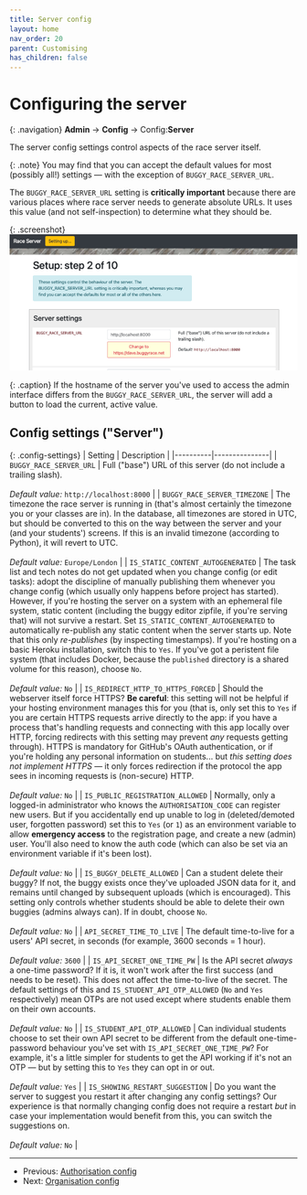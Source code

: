 ```yaml
---
title: Server config
layout: home
nav_order: 20
parent: Customising
has_children: false
---
```



# Configuring the server

{: .navigation}
**Admin** → **Config** → Config:**Server**

The server config settings control aspects of the race server itself.

{: .note}
You may find that you can accept the default values for most (possibly all!)
settings — with the exception of `BUGGY_RACE_SERVER_URL`.

The `BUGGY_RACE_SERVER_URL` setting is **critically important** because there
are various places where race server needs to generate absolute URLs. It uses
this value (and not self-inspection) to determine what they should be.

{: .screenshot}
![Screenshot of config server settings](/docs/img/screenshots/server-settings.png)

{: .caption}
If the hostname of the server you've used to access the admin interface differs
from the `BUGGY_RACE_SERVER_URL`, the server will add a button to load the
current, active value.

## Config settings ("Server")

{: .config-settings}
| Setting  | Description   |
|----------|---------------|
| `BUGGY_RACE_SERVER_URL` | Full ("base") URL of this server (do not include a trailing slash).  <br><br> _Default value:_ `http://localhost:8000` |
| `BUGGY_RACE_SERVER_TIMEZONE` | The timezone the race server is running in (that's almost certainly the timezone you or your classes are in). In the database, all timezones are stored in UTC, but should be converted to this on the way between the server and your (and your students') screens. If this is an invalid timezone (according to Python), it will revert to UTC.  <br><br> _Default value:_ `Europe/London` |
| `IS_STATIC_CONTENT_AUTOGENERATED` | The task list and tech notes do not get updated when you change config (or edit tasks): adopt the discipline of manually publishing them whenever you change config (which usually only happens before project has started). However, if you're hosting the server on a system with an ephemeral file system, static content (including the buggy editor zipfile, if you're serving that) will not survive a restart. Set `IS_STATIC_CONTENT_AUTOGENERATED` to automatically re-publish any static content when the server starts up. Note that this only _re-publishes_ (by inspecting timestamps). If you're hosting on a basic Heroku installation, switch this to `Yes`. If you've got a peristent file system (that includes Docker, because the `published` directory is a shared volume for this reason), choose `No`.  <br><br> _Default value:_ `No` |
| `IS_REDIRECT_HTTP_TO_HTTPS_FORCED` | Should the webserver itself force HTTPS? **Be careful**: this setting will not be helpful if your hosting environment manages this for you (that is, only set this to `Yes` if you are certain HTTPS requests arrive directly to the app: if you have a process that's handling requests and connecting with this app locally over HTTP, forcing redirects with this setting may prevent _any_ requests getting through). HTTPS is mandatory for GitHub's OAuth authentication, or if you're holding any personal information on students... but _this setting does not implement HTTPS_ — it only forces redirection if the protocol the app sees in incoming requests is (non-secure) HTTP.  <br><br> _Default value:_ `No` |
| `IS_PUBLIC_REGISTRATION_ALLOWED` | Normally, only a logged-in administrator who knows the `AUTHORISATION_CODE` can register new users. But if you accidentally end up unable to log in (deleted/demoted user, forgotten password) set this to `Yes` (or `1`) as an environment variable to allow **emergency access** to the registration page, and create a new (admin) user. You'll also need to know the auth code (which can also be set via an environment variable if it's been lost).  <br><br> _Default value:_ `No` |
| `IS_BUGGY_DELETE_ALLOWED` | Can a student delete their buggy? If not, the buggy exists once they've uploaded JSON data for it, and remains until changed by subsequent uploads (which is encouraged). This setting only controls whether students should be able to delete their own buggies (admins always can). If in doubt, choose `No`.  <br><br> _Default value:_ `No` |
| `API_SECRET_TIME_TO_LIVE` | The default time-to-live for a users' API secret, in seconds (for example, 3600 seconds = 1 hour).  <br><br> _Default value:_ `3600` |
| `IS_API_SECRET_ONE_TIME_PW` | Is the API secret _always_ a one-time password? If it is, it won't work after the first success (and needs to be reset). This does not affect the time-to-live of the secret. The default settings of this and `IS_STUDENT_API_OTP_ALLOWED` (`No` and `Yes` respectively) mean OTPs are not used except where students enable them on their own accounts.  <br><br> _Default value:_ `No` |
| `IS_STUDENT_API_OTP_ALLOWED` | Can individual students choose to set their own API secret to be different from the default one-time-password behaviour you've set with `IS_API_SECRET_ONE_TIME_PW`? For example, it's a little simpler for students to get the API working if it's not an OTP — but by setting this to `Yes` they can opt in or out.  <br><br> _Default value:_ `Yes` |
| `IS_SHOWING_RESTART_SUGGESTION` | Do you want the server to suggest you restart it after changing any config settings? Our experience is that normally changing config does not require a restart _but_ in case your implementation would benefit from this, you can switch the suggestions on.  <br><br> _Default value:_ `No` |


---
* Previous: [Authorisation config](auth)
* Next: [Organisation config](org)